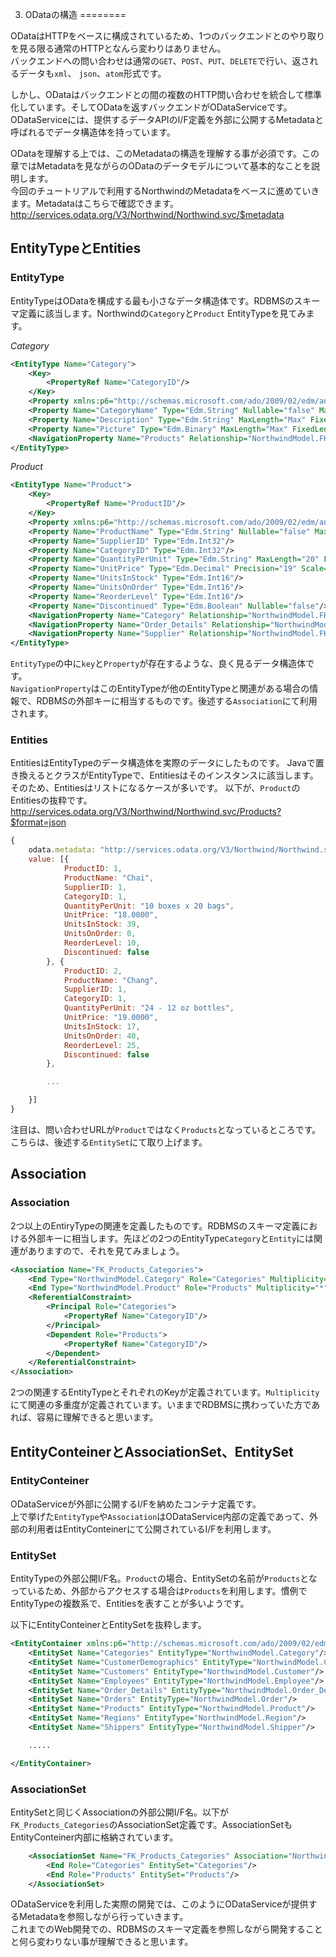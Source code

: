 3. ODataの構造
========

ODataはHTTPをベースに構成されているため、1つのバックエンドとのやり取りを見る限る通常のHTTPとなんら変わりはありません。  
バックエンドへの問い合わせは通常の`GET`、`POST`、`PUT`、`DELETE`で行い、返されるデータも`xml`、 `json`、`atom`形式です。

しかし、ODataはバックエンドとの間の複数のHTTP問い合わせを統合して標準化しています。そしてODataを返すバックエンドがODataServiceです。
ODataServiceには、提供するデータAPIのI/F定義を外部に公開するMetadataと呼ばれるでデータ構造体を持っています。  

ODataを理解する上では、このMetadataの構造を理解する事が必須です。この章ではMetadataを見ながらのODataのデータモデルについて基本的なことを説明します。  
今回のチュートリアルで利用するNorthwindのMetadataをベースに進めていきます。Metadataはこちらで確認できます。
<http://services.odata.org/V3/Northwind/Northwind.svc/$metadata>

## EntityTypeとEntities

### EntityType

EntityTypeはODataを構成する最も小さなデータ構造体です。RDBMSのスキーマ定義に該当します。Northwindの`Category`と`Product` EntityTypeを見てみます。

*Category*
````xml
<EntityType Name="Category">
	<Key>
		<PropertyRef Name="CategoryID"/>
	</Key>
	<Property xmlns:p6="http://schemas.microsoft.com/ado/2009/02/edm/annotation" Name="CategoryID" Type="Edm.Int32" Nullable="false" p6:StoreGeneratedPattern="Identity"/>
	<Property Name="CategoryName" Type="Edm.String" Nullable="false" MaxLength="15" FixedLength="false" Unicode="true"/>
	<Property Name="Description" Type="Edm.String" MaxLength="Max" FixedLength="false" Unicode="true"/>
	<Property Name="Picture" Type="Edm.Binary" MaxLength="Max" FixedLength="false"/>
	<NavigationProperty Name="Products" Relationship="NorthwindModel.FK_Products_Categories" ToRole="Products" FromRole="Categories"/>
</EntityType>
````

*Product*
````xml
<EntityType Name="Product">
	<Key>
		<PropertyRef Name="ProductID"/>
	</Key>
	<Property xmlns:p6="http://schemas.microsoft.com/ado/2009/02/edm/annotation" Name="ProductID" Type="Edm.Int32" Nullable="false" p6:StoreGeneratedPattern="Identity"/>
	<Property Name="ProductName" Type="Edm.String" Nullable="false" MaxLength="40" FixedLength="false" Unicode="true"/>
	<Property Name="SupplierID" Type="Edm.Int32"/>
	<Property Name="CategoryID" Type="Edm.Int32"/>
	<Property Name="QuantityPerUnit" Type="Edm.String" MaxLength="20" FixedLength="false" Unicode="true"/>
	<Property Name="UnitPrice" Type="Edm.Decimal" Precision="19" Scale="4"/>
	<Property Name="UnitsInStock" Type="Edm.Int16"/>
	<Property Name="UnitsOnOrder" Type="Edm.Int16"/>
	<Property Name="ReorderLevel" Type="Edm.Int16"/>
	<Property Name="Discontinued" Type="Edm.Boolean" Nullable="false"/>
	<NavigationProperty Name="Category" Relationship="NorthwindModel.FK_Products_Categories" ToRole="Categories" FromRole="Products"/>
	<NavigationProperty Name="Order_Details" Relationship="NorthwindModel.FK_Order_Details_Products" ToRole="Order_Details" FromRole="Products"/>
	<NavigationProperty Name="Supplier" Relationship="NorthwindModel.FK_Products_Suppliers" ToRole="Suppliers" FromRole="Products"/>
</EntityType>
````
`EntityType`の中に`key`と`Property`が存在するような、良く見るデータ構造体です。  
`NavigationProperty`はこのEntityTypeが他のEntityTypeと関連がある場合の情報で、RDBMSの外部キーに相当するものです。後述する`Association`にて利用されます。

### Entities

EntitiesはEntityTypeのデータ構造体を実際のデータにしたものです。 
Javaで置き換えるとクラスがEntityTypeで、Entitiesはそのインスタンスに該当します。そのため、Entitiesはリストになるケースが多いです。
以下が、`Product`のEntitiesの抜粋です。  
<http://services.odata.org/V3/Northwind/Northwind.svc/Products?$format=json>

````javascript
{
	odata.metadata: "http://services.odata.org/V3/Northwind/Northwind.svc/$metadata#Products",
	value: [{
			ProductID: 1,
			ProductName: "Chai",
			SupplierID: 1,
			CategoryID: 1,
			QuantityPerUnit: "10 boxes x 20 bags",
			UnitPrice: "18.0000",
			UnitsInStock: 39,
			UnitsOnOrder: 0,
			ReorderLevel: 10,
			Discontinued: false
		}, {
			ProductID: 2,
			ProductName: "Chang",
			SupplierID: 1,
			CategoryID: 1,
			QuantityPerUnit: "24 - 12 oz bottles",
			UnitPrice: "19.0000",
			UnitsInStock: 17,
			UnitsOnOrder: 40,
			ReorderLevel: 25,
			Discontinued: false
		},

		...

	}]
}
````
注目は、問い合わせURLが`Product`ではなく`Products`となっているところです。こちらは、後述する`EntitySet`にて取り上げます。

## Association

### Association

2つ以上のEntiryTypeの関連を定義したものです。RDBMSのスキーマ定義における外部キーに相当します。先ほどの2つのEntityType`Category`と`Entity`には関連がありますので、それを見てみましょう。

````xml
<Association Name="FK_Products_Categories">
	<End Type="NorthwindModel.Category" Role="Categories" Multiplicity="0..1"/>
	<End Type="NorthwindModel.Product" Role="Products" Multiplicity="*"/>
	<ReferentialConstraint>
		<Principal Role="Categories">
			<PropertyRef Name="CategoryID"/>
		</Principal>
		<Dependent Role="Products">
			<PropertyRef Name="CategoryID"/>
		</Dependent>
	</ReferentialConstraint>
</Association>
````
2つの関連するEntityTypeとそれぞれのKeyが定義されています。`Multiplicity`にて関連の多重度が定義されています。いままでRDBMSに携わっていた方であれば、容易に理解できると思います。

## EntityConteinerとAssociationSet、EntitySet

### EntityConteiner

ODataServiceが外部に公開するI/Fを納めたコンテナ定義です。  
上で挙げた`EntityType`や`Association`はODataService内部の定義であって、外部の利用者はEntityConteinerにて公開されているI/Fを利用します。

### EntitySet

EntityTypeの外部公開I/F名。`Product`の場合、EntitySetの名前が`Products`となっているため、外部からアクセスする場合は`Products`を利用します。慣例でEntityTypeの複数系で、Entitiesを表すことが多いようです。

以下にEntityConteinerとEntitySetを抜粋します。

````xml
<EntityContainer xmlns:p6="http://schemas.microsoft.com/ado/2009/02/edm/annotation" Name="NorthwindEntities" m:IsDefaultEntityContainer="true" p6:LazyLoadingEnabled="true">
	<EntitySet Name="Categories" EntityType="NorthwindModel.Category"/>
	<EntitySet Name="CustomerDemographics" EntityType="NorthwindModel.CustomerDemographic"/>
	<EntitySet Name="Customers" EntityType="NorthwindModel.Customer"/>
	<EntitySet Name="Employees" EntityType="NorthwindModel.Employee"/>
	<EntitySet Name="Order_Details" EntityType="NorthwindModel.Order_Detail"/>
	<EntitySet Name="Orders" EntityType="NorthwindModel.Order"/>
	<EntitySet Name="Products" EntityType="NorthwindModel.Product"/>
	<EntitySet Name="Regions" EntityType="NorthwindModel.Region"/>
	<EntitySet Name="Shippers" EntityType="NorthwindModel.Shipper"/>

	.....

</EntityContainer>
````

### AssociationSet

EntitySetと同じくAssociationの外部公開I/F名。以下が`FK_Products_Categories`のAssociationSet定義です。AssociationSetもEntityConteiner内部に格納されています。


````xml
	<AssociationSet Name="FK_Products_Categories" Association="NorthwindModel.FK_Products_Categories">
		<End Role="Categories" EntitySet="Categories"/>
		<End Role="Products" EntitySet="Products"/>
	</AssociationSet>
````

ODataServiceを利用した実際の開発では、このようにODataServiceが提供するMetadataを参照しながら行っていきます。  
これまでのWeb開発での、RDBMSのスキーマ定義を参照しながら開発することと何ら変わりない事が理解できると思います。
